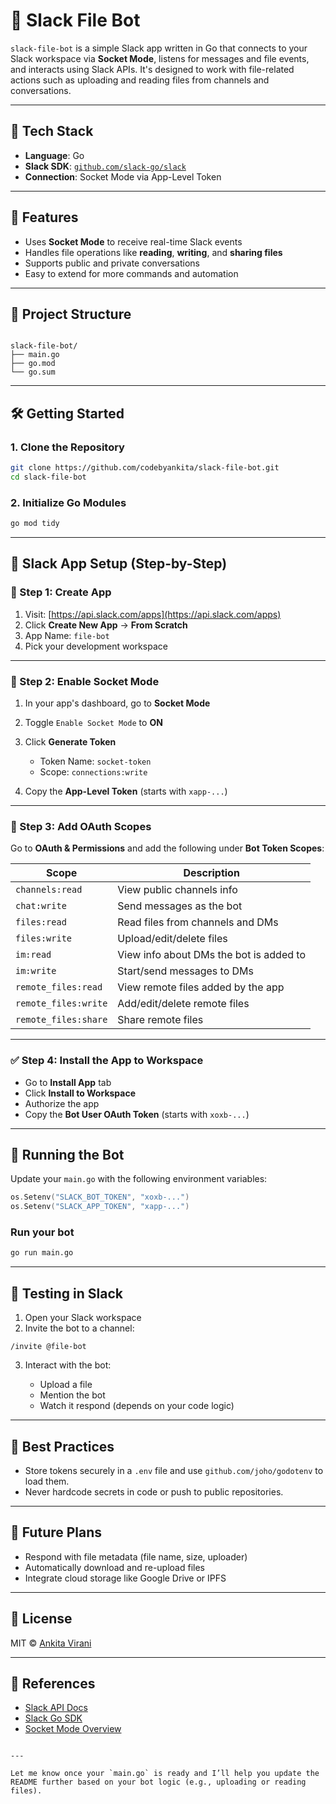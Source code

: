 
# 📁 Slack File Bot

`slack-file-bot` is a simple Slack app written in Go that connects to your Slack workspace via **Socket Mode**, listens for messages and file events, and interacts using Slack APIs. It's designed to work with file-related actions such as uploading and reading files from channels and conversations.

---

## 🧰 Tech Stack

- **Language**: Go
- **Slack SDK**: [`github.com/slack-go/slack`](https://github.com/slack-go/slack)
- **Connection**: Socket Mode via App-Level Token

---

## 🚀 Features

- Uses **Socket Mode** to receive real-time Slack events
- Handles file operations like **reading**, **writing**, and **sharing files**
- Supports public and private conversations
- Easy to extend for more commands and automation

---

## 📂 Project Structure

```

slack-file-bot/
├── main.go
├── go.mod
└── go.sum

````

---

## 🛠️ Getting Started

### 1. Clone the Repository

```bash
git clone https://github.com/codebyankita/slack-file-bot.git
cd slack-file-bot
````

### 2. Initialize Go Modules

```bash
go mod tidy
```

---

## 🔧 Slack App Setup (Step-by-Step)

### 📌 Step 1: Create App

1. Visit: [https://api.slack.com/apps](https://api.slack.com/apps)
2. Click **Create New App** → **From Scratch**
3. App Name: `file-bot`
4. Pick your development workspace

---

### 🔌 Step 2: Enable Socket Mode

1. In your app's dashboard, go to **Socket Mode**
2. Toggle `Enable Socket Mode` to **ON**
3. Click **Generate Token**

   * Token Name: `socket-token`
   * Scope: `connections:write`
4. Copy the **App-Level Token** (starts with `xapp-...`)

---

### 🎯 Step 3: Add OAuth Scopes

Go to **OAuth & Permissions** and add the following under **Bot Token Scopes**:

| Scope                | Description                             |
| -------------------- | --------------------------------------- |
| `channels:read`      | View public channels info               |
| `chat:write`         | Send messages as the bot                |
| `files:read`         | Read files from channels and DMs        |
| `files:write`        | Upload/edit/delete files                |
| `im:read`            | View info about DMs the bot is added to |
| `im:write`           | Start/send messages to DMs              |
| `remote_files:read`  | View remote files added by the app      |
| `remote_files:write` | Add/edit/delete remote files            |
| `remote_files:share` | Share remote files                      |

---

### ✅ Step 4: Install the App to Workspace

* Go to **Install App** tab
* Click **Install to Workspace**
* Authorize the app
* Copy the **Bot User OAuth Token** (starts with `xoxb-...`)

---

## 🧪 Running the Bot

Update your `main.go` with the following environment variables:

```go
os.Setenv("SLACK_BOT_TOKEN", "xoxb-...")
os.Setenv("SLACK_APP_TOKEN", "xapp-...")
```

### Run your bot

```bash
go run main.go
```

---

## 💬 Testing in Slack

1. Open your Slack workspace
2. Invite the bot to a channel:

```
/invite @file-bot
```

3. Interact with the bot:

   * Upload a file
   * Mention the bot
   * Watch it respond (depends on your code logic)

---

## 🔐 Best Practices

* Store tokens securely in a `.env` file and use `github.com/joho/godotenv` to load them.
* Never hardcode secrets in code or push to public repositories.

---

## 📅 Future Plans

* Respond with file metadata (file name, size, uploader)
* Automatically download and re-upload files
* Integrate cloud storage like Google Drive or IPFS

---

## 🧾 License

MIT © [Ankita Virani](https://github.com/codebyankita)

---

## 📌 References

* [Slack API Docs](https://api.slack.com/)
* [Slack Go SDK](https://github.com/slack-go/slack)
* [Socket Mode Overview](https://api.slack.com/apis/connections/socket)

```

---

Let me know once your `main.go` is ready and I’ll help you update the README further based on your bot logic (e.g., uploading or reading files).
```


